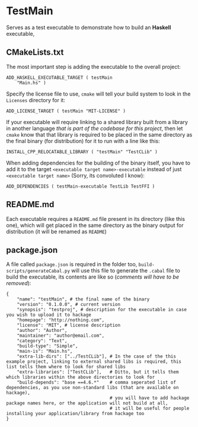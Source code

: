 # TestMain

Serves as a test executable to demonstrate how to build an **Haskell** executable,

## CMakeLists.txt

The most important step is adding the executable to the overall project:

    ADD_HASKELL_EXECUTABLE_TARGET ( testMain
        "Main.hs" )

Specify the license file to use, `cmake` will tell your build system to look in the `Licenses` directory for it:

    ADD_LICENSE_TARGET ( testMain "MIT-LICENSE" )

If your executable will require linking to a shared library built from a library in another language *that is part of the codebase for this project*, then let `cmake` know that that library is required to be placed in the same directory as the final binary (for distribution) for it to run with a line like this:

    INSTALL_CPP_RELOCATABLE_LIBRARY ( "testMain" "TestCLib" )

When adding dependencies for the building of the binary itself, you have to add it to the target `<executable target name>-executable` instead of just `<executable target name>` (Sorry, its convoluted I know):

    ADD_DEPENDENCIES ( testMain-executable TestLib TestFFI )

## README.md

Each executable requires a `README.md` file present in its directory (like this one), which will get placed in the same directory as the binary output for distribution (it will be renamed as `README`)

## package.json

A file called `package.json` is required in the folder too, `build-scripts/generateCabal.py` will use this file to generate the `.cabal` file to build the executable, its contents are like so (*comments will have to be removed*):


    {
        "name": "testMain", # the final name of the binary
        "version": "0.1.0.0", # current version
        "synopsis": "testproj", # description for the executable in case you wish to upload it to hackage
        "homepage": "http://nothing.com",
        "license": "MIT", # license description
        "author": "Author",
        "maintainer": "author@email.com",
        "category": "Text",
        "build-type": "Simple",
        "main-is": "Main.hs",
        "extra-lib-dirs": ["../TestCLib"], # In the case of the this example project, linking to external shared libs is required, this list tells them where to look for shared libs
        "extra-libraries": ["TestCLib"],   # Ditto, but it tells them which libraries within the above directories to look for
        "build-depends": "base ==4.6.*"    # comma seperated list of dependencies, as you use non-standard libs (that are available on hackage), 
                                           # you will have to add hackage package names here, or the application will not build at all, 
                                           # it will be useful for people installing your application/library from hackage too
    }
